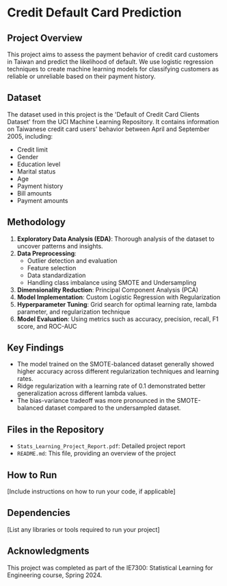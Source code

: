 # Credit Default Card Prediction

## Project Overview

This project aims to assess the payment behavior of credit card customers in Taiwan and predict the likelihood of default. We use logistic regression techniques to create machine learning models for classifying customers as reliable or unreliable based on their payment history.

## Dataset

The dataset used in this project is the 'Default of Credit Card Clients Dataset' from the UCI Machine Learning Repository. It contains information on Taiwanese credit card users' behavior between April and September 2005, including:

- Credit limit
- Gender
- Education level
- Marital status
- Age
- Payment history
- Bill amounts
- Payment amounts

## Methodology

1. **Exploratory Data Analysis (EDA)**: Thorough analysis of the dataset to uncover patterns and insights.
2. **Data Preprocessing**: 
   - Outlier detection and evaluation
   - Feature selection
   - Data standardization
   - Handling class imbalance using SMOTE and Undersampling
3. **Dimensionality Reduction**: Principal Component Analysis (PCA)
4. **Model Implementation**: Custom Logistic Regression with Regularization
5. **Hyperparameter Tuning**: Grid search for optimal learning rate, lambda parameter, and regularization technique
6. **Model Evaluation**: Using metrics such as accuracy, precision, recall, F1 score, and ROC-AUC

## Key Findings

- The model trained on the SMOTE-balanced dataset generally showed higher accuracy across different regularization techniques and learning rates.
- Ridge regularization with a learning rate of 0.1 demonstrated better generalization across different lambda values.
- The bias-variance tradeoff was more pronounced in the SMOTE-balanced dataset compared to the undersampled dataset.

## Files in the Repository

- `Stats_Learning_Project_Report.pdf`: Detailed project report
- `README.md`: This file, providing an overview of the project

## How to Run

[Include instructions on how to run your code, if applicable]

## Dependencies

[List any libraries or tools required to run your project]


## Acknowledgments

This project was completed as part of the IE7300: Statistical Learning for Engineering course, Spring 2024.
